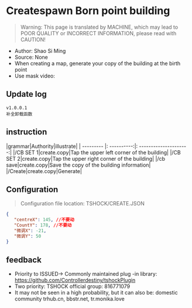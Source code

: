 # Createspawn Born point building

> Warning: This page is translated by MACHINE, which may lead to POOR QUALITY or INCORRECT INFORMATION, please read with CAUTION!


- Author: Shao Si Ming
- Source: None
- When creating a map, generate your copy of the building at the birth point
- Use mask video:

## Update log

```
v1.0.0.1
补全卸载函数
```

## instruction

|grammar|Authority|illustrate|
| --------- |: ----------:|: ---------------------:|
|/CB SET 1|create.copy|Tap the upper left corner of the building|
|/CB SET 2|create.copy|Tap the upper right corner of the building|
|/cb save|create.copy|Save the copy of the building information|
|/Create|create.copy|Generate|

## Configuration
> Configuration file location: TSHOCK/CREATE.JSON
```json
{
   "centreX": 145, //不要动
   "CountY": 178, //不要动
   "微调X": -21,
   "微调Y": 50
}
```
## feedback
- Priority to ISSUED-> Commonly maintained plug -in library: https://github.com/Controllerdestiny/tshockPlugin
- Two priority: TSHOCK official group: 816771079
- It may not be seen in a high probability, but it can also be: domestic community trhub.cn, bbstr.net, tr.monika.love